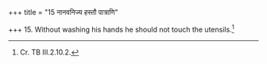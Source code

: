 +++
title = "15 नानवनिज्य हस्तौ पात्राणि"

+++
15. Without washing his hands he should not touch the utensils.[^1]  

[^1]: Cr. TB III.2.10.2.
